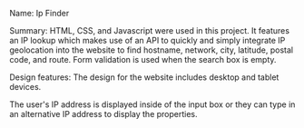Name: Ip Finder

Summary:
HTML, CSS, and Javascript were used in this project.  It features an IP lookup which makes use of an API to quickly and simply integrate IP geolocation into the website to find hostname, network, city, latitude, postal code, and route.
Form validation is used when the search box is empty. 

Design features:
The design for the website includes desktop and tablet devices.

The user's IP address is displayed inside of the input box or they can type in an alternative IP address to display the properties.

